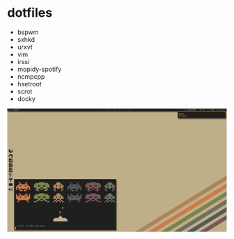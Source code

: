 dotfiles
========

* bspwm
* sxhkd
* urxvt
* vim
* irssi
* mopidy-spotify
* ncmpcpp
* hsetroot
* scrot
* docky

![scrot](conf.png)

